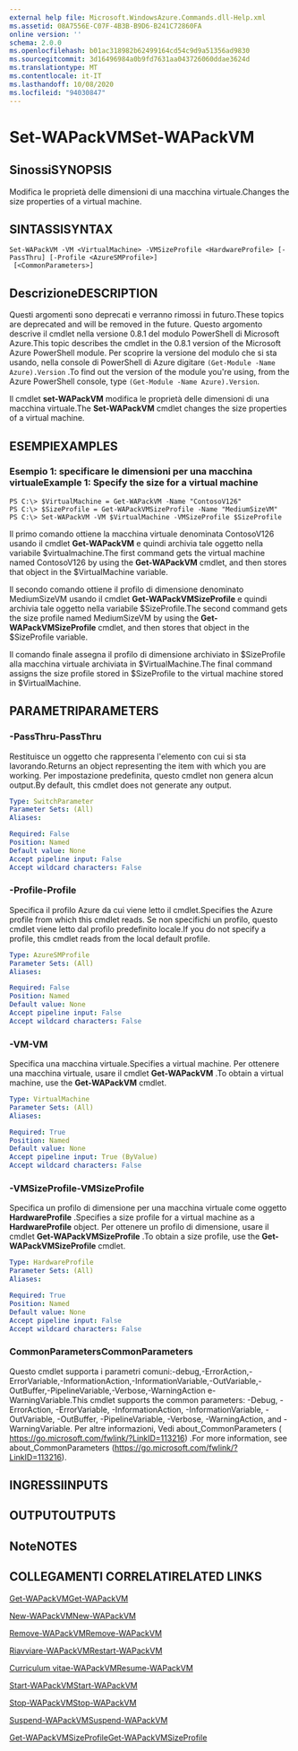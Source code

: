 ```yaml
---
external help file: Microsoft.WindowsAzure.Commands.dll-Help.xml
ms.assetid: 08A7556E-C07F-4B3B-B9D6-B241C72860FA
online version: ''
schema: 2.0.0
ms.openlocfilehash: b01ac318982b62499164cd54c9d9a51356ad9830
ms.sourcegitcommit: 3d16496984a0b9fd7631aa043726060ddae3624d
ms.translationtype: MT
ms.contentlocale: it-IT
ms.lasthandoff: 10/08/2020
ms.locfileid: "94030847"
---
```

# <span data-ttu-id="32a4d-101">Set-WAPackVM</span><span class="sxs-lookup"><span data-stu-id="32a4d-101">Set-WAPackVM</span></span>

## <span data-ttu-id="32a4d-102">Sinossi</span><span class="sxs-lookup"><span data-stu-id="32a4d-102">SYNOPSIS</span></span>
<span data-ttu-id="32a4d-103">Modifica le proprietà delle dimensioni di una macchina virtuale.</span><span class="sxs-lookup"><span data-stu-id="32a4d-103">Changes the size properties of a virtual machine.</span></span>

## <span data-ttu-id="32a4d-104">SINTASSI</span><span class="sxs-lookup"><span data-stu-id="32a4d-104">SYNTAX</span></span>

```
Set-WAPackVM -VM <VirtualMachine> -VMSizeProfile <HardwareProfile> [-PassThru] [-Profile <AzureSMProfile>]
 [<CommonParameters>]
```

## <span data-ttu-id="32a4d-105">Descrizione</span><span class="sxs-lookup"><span data-stu-id="32a4d-105">DESCRIPTION</span></span>
<span data-ttu-id="32a4d-106">Questi argomenti sono deprecati e verranno rimossi in futuro.</span><span class="sxs-lookup"><span data-stu-id="32a4d-106">These topics are deprecated and will be removed in the future.</span></span>
<span data-ttu-id="32a4d-107">Questo argomento descrive il cmdlet nella versione 0.8.1 del modulo PowerShell di Microsoft Azure.</span><span class="sxs-lookup"><span data-stu-id="32a4d-107">This topic describes the cmdlet in the 0.8.1 version of the Microsoft Azure PowerShell module.</span></span>
<span data-ttu-id="32a4d-108">Per scoprire la versione del modulo che si sta usando, nella console di PowerShell di Azure digitare `(Get-Module -Name Azure).Version` .</span><span class="sxs-lookup"><span data-stu-id="32a4d-108">To find out the version of the module you're using, from the Azure PowerShell console, type `(Get-Module -Name Azure).Version`.</span></span>

<span data-ttu-id="32a4d-109">Il cmdlet **set-WAPackVM** modifica le proprietà delle dimensioni di una macchina virtuale.</span><span class="sxs-lookup"><span data-stu-id="32a4d-109">The **Set-WAPackVM** cmdlet changes the size properties of a virtual machine.</span></span>

## <span data-ttu-id="32a4d-110">ESEMPI</span><span class="sxs-lookup"><span data-stu-id="32a4d-110">EXAMPLES</span></span>

### <span data-ttu-id="32a4d-111">Esempio 1: specificare le dimensioni per una macchina virtuale</span><span class="sxs-lookup"><span data-stu-id="32a4d-111">Example 1: Specify the size for a virtual machine</span></span>
```
PS C:\> $VirtualMachine = Get-WAPackVM -Name "ContosoV126"
PS C:\> $SizeProfile = Get-WAPackVMSizeProfile -Name "MediumSizeVM"
PS C:\> Set-WAPackVM -VM $VirtualMachine -VMSizeProfile $SizeProfile
```

<span data-ttu-id="32a4d-112">Il primo comando ottiene la macchina virtuale denominata ContosoV126 usando il cmdlet **Get-WAPackVM** e quindi archivia tale oggetto nella variabile $virtualmachine.</span><span class="sxs-lookup"><span data-stu-id="32a4d-112">The first command gets the virtual machine named ContosoV126 by using the **Get-WAPackVM** cmdlet, and then stores that object in the $VirtualMachine variable.</span></span>

<span data-ttu-id="32a4d-113">Il secondo comando ottiene il profilo di dimensione denominato MediumSizeVM usando il cmdlet **Get-WAPackVMSizeProfile** e quindi archivia tale oggetto nella variabile $SizeProfile.</span><span class="sxs-lookup"><span data-stu-id="32a4d-113">The second command gets the size profile named MediumSizeVM by using the **Get-WAPackVMSizeProfile** cmdlet, and then stores that object in the $SizeProfile variable.</span></span>

<span data-ttu-id="32a4d-114">Il comando finale assegna il profilo di dimensione archiviato in $SizeProfile alla macchina virtuale archiviata in $VirtualMachine.</span><span class="sxs-lookup"><span data-stu-id="32a4d-114">The final command assigns the size profile stored in $SizeProfile to the virtual machine stored in $VirtualMachine.</span></span>

## <span data-ttu-id="32a4d-115">PARAMETRI</span><span class="sxs-lookup"><span data-stu-id="32a4d-115">PARAMETERS</span></span>

### <span data-ttu-id="32a4d-116">-PassThru</span><span class="sxs-lookup"><span data-stu-id="32a4d-116">-PassThru</span></span>
<span data-ttu-id="32a4d-117">Restituisce un oggetto che rappresenta l'elemento con cui si sta lavorando.</span><span class="sxs-lookup"><span data-stu-id="32a4d-117">Returns an object representing the item with which you are working.</span></span>
<span data-ttu-id="32a4d-118">Per impostazione predefinita, questo cmdlet non genera alcun output.</span><span class="sxs-lookup"><span data-stu-id="32a4d-118">By default, this cmdlet does not generate any output.</span></span>

```yaml
Type: SwitchParameter
Parameter Sets: (All)
Aliases:

Required: False
Position: Named
Default value: None
Accept pipeline input: False
Accept wildcard characters: False
```

### <span data-ttu-id="32a4d-119">-Profile</span><span class="sxs-lookup"><span data-stu-id="32a4d-119">-Profile</span></span>
<span data-ttu-id="32a4d-120">Specifica il profilo Azure da cui viene letto il cmdlet.</span><span class="sxs-lookup"><span data-stu-id="32a4d-120">Specifies the Azure profile from which this cmdlet reads.</span></span>
<span data-ttu-id="32a4d-121">Se non specifichi un profilo, questo cmdlet viene letto dal profilo predefinito locale.</span><span class="sxs-lookup"><span data-stu-id="32a4d-121">If you do not specify a profile, this cmdlet reads from the local default profile.</span></span>

```yaml
Type: AzureSMProfile
Parameter Sets: (All)
Aliases:

Required: False
Position: Named
Default value: None
Accept pipeline input: False
Accept wildcard characters: False
```

### <span data-ttu-id="32a4d-122">-VM</span><span class="sxs-lookup"><span data-stu-id="32a4d-122">-VM</span></span>
<span data-ttu-id="32a4d-123">Specifica una macchina virtuale.</span><span class="sxs-lookup"><span data-stu-id="32a4d-123">Specifies a virtual machine.</span></span>
<span data-ttu-id="32a4d-124">Per ottenere una macchina virtuale, usare il cmdlet **Get-WAPackVM** .</span><span class="sxs-lookup"><span data-stu-id="32a4d-124">To obtain a virtual machine, use the **Get-WAPackVM** cmdlet.</span></span>

```yaml
Type: VirtualMachine
Parameter Sets: (All)
Aliases:

Required: True
Position: Named
Default value: None
Accept pipeline input: True (ByValue)
Accept wildcard characters: False
```

### <span data-ttu-id="32a4d-125">-VMSizeProfile</span><span class="sxs-lookup"><span data-stu-id="32a4d-125">-VMSizeProfile</span></span>
<span data-ttu-id="32a4d-126">Specifica un profilo di dimensione per una macchina virtuale come oggetto **HardwareProfile** .</span><span class="sxs-lookup"><span data-stu-id="32a4d-126">Specifies a size profile for a virtual machine as a **HardwareProfile** object.</span></span>
<span data-ttu-id="32a4d-127">Per ottenere un profilo di dimensione, usare il cmdlet **Get-WAPackVMSizeProfile** .</span><span class="sxs-lookup"><span data-stu-id="32a4d-127">To obtain a size profile, use the **Get-WAPackVMSizeProfile** cmdlet.</span></span>

```yaml
Type: HardwareProfile
Parameter Sets: (All)
Aliases:

Required: True
Position: Named
Default value: None
Accept pipeline input: False
Accept wildcard characters: False
```

### <span data-ttu-id="32a4d-128">CommonParameters</span><span class="sxs-lookup"><span data-stu-id="32a4d-128">CommonParameters</span></span>
<span data-ttu-id="32a4d-129">Questo cmdlet supporta i parametri comuni:-debug,-ErrorAction,-ErrorVariable,-InformationAction,-InformationVariable,-OutVariable,-OutBuffer,-PipelineVariable,-Verbose,-WarningAction e-WarningVariable.</span><span class="sxs-lookup"><span data-stu-id="32a4d-129">This cmdlet supports the common parameters: -Debug, -ErrorAction, -ErrorVariable, -InformationAction, -InformationVariable, -OutVariable, -OutBuffer, -PipelineVariable, -Verbose, -WarningAction, and -WarningVariable.</span></span> <span data-ttu-id="32a4d-130">Per altre informazioni, Vedi about_CommonParameters ( https://go.microsoft.com/fwlink/?LinkID=113216) .</span><span class="sxs-lookup"><span data-stu-id="32a4d-130">For more information, see about_CommonParameters (https://go.microsoft.com/fwlink/?LinkID=113216).</span></span>

## <span data-ttu-id="32a4d-131">INGRESSI</span><span class="sxs-lookup"><span data-stu-id="32a4d-131">INPUTS</span></span>

## <span data-ttu-id="32a4d-132">OUTPUT</span><span class="sxs-lookup"><span data-stu-id="32a4d-132">OUTPUTS</span></span>

## <span data-ttu-id="32a4d-133">Note</span><span class="sxs-lookup"><span data-stu-id="32a4d-133">NOTES</span></span>

## <span data-ttu-id="32a4d-134">COLLEGAMENTI CORRELATI</span><span class="sxs-lookup"><span data-stu-id="32a4d-134">RELATED LINKS</span></span>

[<span data-ttu-id="32a4d-135">Get-WAPackVM</span><span class="sxs-lookup"><span data-stu-id="32a4d-135">Get-WAPackVM</span></span>](./Get-WAPackVM.md)

[<span data-ttu-id="32a4d-136">New-WAPackVM</span><span class="sxs-lookup"><span data-stu-id="32a4d-136">New-WAPackVM</span></span>](./New-WAPackVM.md)

[<span data-ttu-id="32a4d-137">Remove-WAPackVM</span><span class="sxs-lookup"><span data-stu-id="32a4d-137">Remove-WAPackVM</span></span>](./Remove-WAPackVM.md)

[<span data-ttu-id="32a4d-138">Riavviare-WAPackVM</span><span class="sxs-lookup"><span data-stu-id="32a4d-138">Restart-WAPackVM</span></span>](./Restart-WAPackVM.md)

[<span data-ttu-id="32a4d-139">Curriculum vitae-WAPackVM</span><span class="sxs-lookup"><span data-stu-id="32a4d-139">Resume-WAPackVM</span></span>](./Resume-WAPackVM.md)

[<span data-ttu-id="32a4d-140">Start-WAPackVM</span><span class="sxs-lookup"><span data-stu-id="32a4d-140">Start-WAPackVM</span></span>](./Start-WAPackVM.md)

[<span data-ttu-id="32a4d-141">Stop-WAPackVM</span><span class="sxs-lookup"><span data-stu-id="32a4d-141">Stop-WAPackVM</span></span>](./Stop-WAPackVM.md)

[<span data-ttu-id="32a4d-142">Suspend-WAPackVM</span><span class="sxs-lookup"><span data-stu-id="32a4d-142">Suspend-WAPackVM</span></span>](./Suspend-WAPackVM.md)

[<span data-ttu-id="32a4d-143">Get-WAPackVMSizeProfile</span><span class="sxs-lookup"><span data-stu-id="32a4d-143">Get-WAPackVMSizeProfile</span></span>](./Get-WAPackVMSizeProfile.md)


